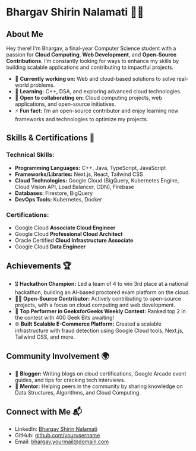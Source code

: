 # Bhargav Shirin Nalamati 👨‍💻

## About Me

Hey there! I'm Bhargav, a final-year Computer Science student with a passion for **Cloud Computing**, **Web Development**, and **Open-Source Contributions**. I’m constantly looking for ways to enhance my skills by building scalable applications and contributing to impactful projects.

- 🔭 **Currently working on:** Web and cloud-based solutions to solve real-world problems.
- 🌱 **Learning:** C++, DSA, and exploring advanced cloud technologies.
- 🤝 **Open to collaborating on:** Cloud computing projects, web applications, and open-source initiatives.
- ⚡ **Fun fact:** I’m an open-source contributor and enjoy learning new frameworks and technologies to optimize my projects.

## Skills & Certifications 🚀

### Technical Skills:
- **Programming Languages:** C++, Java, TypeScript, JavaScript
- **Frameworks/Libraries:** Next.js, React, Tailwind CSS
- **Cloud Technologies:** Google Cloud (BigQuery, Kubernetes Engine, Cloud Vision API, Load Balancer, CDN), Firebase
- **Databases:** Firestore, BigQuery
- **DevOps Tools:** Kubernetes, Docker

### Certifications:
- Google Cloud **Associate Cloud Engineer**
- Google Cloud **Professional Cloud Architect**
- Oracle Certified **Cloud Infrastructure Associate**
- Google Cloud **Data Engineer**

## Achievements 🏆

- 🎖 **Hackathon Champion:** Led a team of 4 to win 3rd place at a national hackathon, building an AI-based proctored exam platform on the cloud.
- 👨‍💻 **Open-Source Contributor:** Actively contributing to open-source projects, with a focus on cloud computing and web development.
- 🏅 **Top Performer in GeeksforGeeks Weekly Contest:** Ranked top 2 in the contest with 400 Geek Bits awaiting!
- 🌐 **Built Scalable E-Commerce Platform:** Created a scalable infrastructure with fraud detection using Google Cloud tools, Next.js, Tailwind CSS, and more.

## Community Involvement 🌍

- 💬 **Blogger:** Writing blogs on cloud certifications, Google Arcade event guides, and tips for cracking tech interviews. 
- 🚀 **Mentor:** Helping peers in the community by sharing knowledge on Data Structures, Algorithms, and Cloud Computing.

## Connect with Me 📬
- LinkedIn: [Bhargav Shirin Nalamati](https://www.linkedin.com/in/your-link)
- GitHub: [github.com/yourusername](https://github.com/yourusername)
- Email: bhargav.yourmail@domain.com

